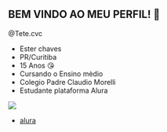 ## BEM VINDO AO MEU PERFIL! 👋

@Tete.cvc 

- Ester chaves
- PR/Curitiba
- 15 Anos 😘
- Cursando o Ensino mèdio
- Colegio Padre Claudio Morelli
- Estudante plataforma Alura 


![](https://media1.tenor.com/m/SG2Y2dkZvqoAAAAC/ori.gif)
- [alura](https://cursos.alura.com.br/dashboard)
